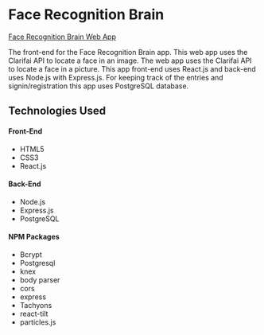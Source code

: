 # Face Recognition Brain 

[Face Recognition Brain Web App](https://facerecognitionbrainpower.herokuapp.com/)

The front-end for the Face Recognition Brain app. This web app uses the Clarifai API to locate a face in an image. 
The web app uses the Clarifai API to locate a face in a picture. This app front-end uses React.js and back-end uses Node.js with Express.js. For keeping track of the entries and signin/registration this app uses PostgreSQL database. 


## Technologies Used

#### Front-End
* HTML5
* CSS3
* React.js

#### Back-End
* Node.js
* Express.js
* PostgreSQL

#### NPM Packages
* Bcrypt
* Postgresql
* knex
* body parser
* cors
* express
* Tachyons
* react-tilt
* particles.js
